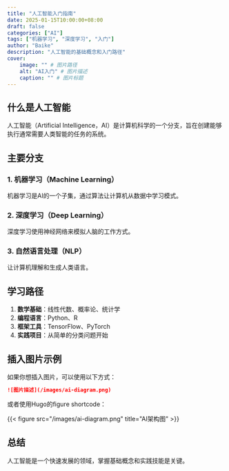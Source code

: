 ```yaml
---
title: "人工智能入门指南"
date: 2025-01-15T10:00:00+08:00
draft: false
categories: ["AI"]
tags: ["机器学习", "深度学习", "入门"]
author: "Baike"
description: "人工智能的基础概念和入门路径"
cover:
    image: "" # 图片路径
    alt: "AI入门" # 图片描述
    caption: "" # 图片标题
---
```


## 什么是人工智能

人工智能（Artificial Intelligence，AI）是计算机科学的一个分支，旨在创建能够执行通常需要人类智能的任务的系统。

## 主要分支

### 1. 机器学习（Machine Learning）
机器学习是AI的一个子集，通过算法让计算机从数据中学习模式。

### 2. 深度学习（Deep Learning）
深度学习使用神经网络来模拟人脑的工作方式。

### 3. 自然语言处理（NLP）
让计算机理解和生成人类语言。

## 学习路径

1. **数学基础**：线性代数、概率论、统计学
2. **编程语言**：Python、R
3. **框架工具**：TensorFlow、PyTorch
4. **实践项目**：从简单的分类问题开始

## 插入图片示例

如果你想插入图片，可以使用以下方式：

```markdown
![图片描述](/images/ai-diagram.png)
```

或者使用Hugo的figure shortcode：

{{< figure src="/images/ai-diagram.png" title="AI架构图" >}}

## 总结

人工智能是一个快速发展的领域，掌握基础概念和实践技能是关键。
